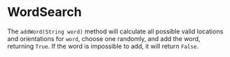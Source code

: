 WordSearch
==========
The `addWord(String word)` method will calculate all possible valid locations and orientations for `word`, choose one randomly, and add the word, returning `True`. If the word is impossible to add, it will return `False`.
